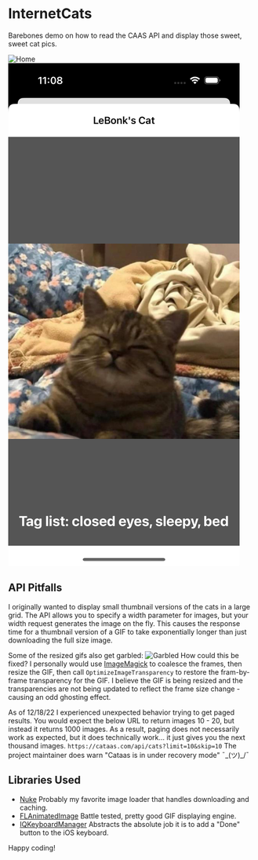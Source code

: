 # InternetCats

Barebones demo on how to read the CAAS API and display those sweet, sweet cat pics.

![Home](home.png)
![Bonk](lebonk.png)

## API Pitfalls
I originally wanted to display small thumbnail versions of the cats in a large grid. The API allows you to specify a width parameter for images, but your width request generates the image on the fly. This causes the response time for a thumbnail version of a GIF to take exponentially longer than just downloading the full size image.

Some of the resized gifs also get garbled:
![Garbled](rV1MVEh0Af2Bm4O0.gif)
How could this be fixed? I personally would use [ImageMagick](https://imagemagick.org/) to coalesce the frames, then resize the GIF, then call ```OptimizeImageTransparency``` to restore the fram-by-frame transparency for the GIF. I believe the GIF is being resized and the transparencies are not being updated to reflect the frame size change - causing an odd ghosting effect.

As of 12/18/22 I experienced unexpected behavior trying to get paged results. You would expect the below URL to return images 10 - 20, but instead it returns 1000 images. As a result, paging does not necessarily work as expected, but it does technically work... it just gives you the next thousand images.
```https://cataas.com/api/cats?limit=10&skip=10```
The project maintainer does warn "Cataas is in under recovery mode" ¯\_(ツ)_/¯

## Libraries Used
* [Nuke](https://github.com/kean/Nuke)
Probably my favorite image loader that handles downloading and caching.
* [FLAnimatedImage](https://github.com/Flipboard/FLAnimatedImage)
Battle tested, pretty good GIF displaying engine.
* [IQKeyboardManager](https://github.com/hackiftekhar/IQKeyboardManager)
Abstracts the absolute job it is to add a "Done" button to the iOS keyboard.


Happy coding!